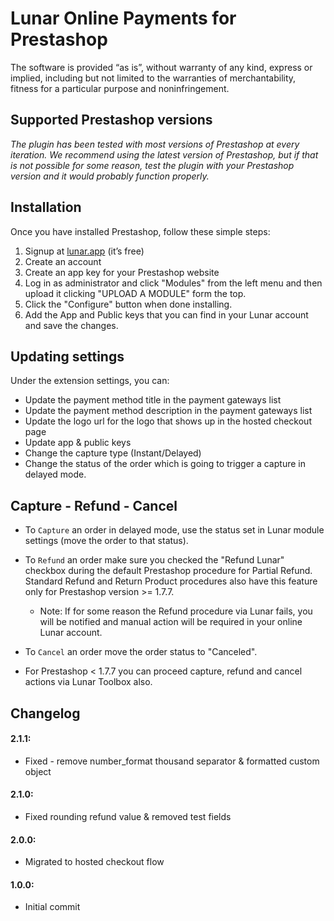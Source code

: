 # Lunar Online Payments for Prestashop
The software is provided “as is”, without warranty of any kind, express or implied, including but not limited to the warranties of merchantability, fitness for a particular purpose and noninfringement.

## Supported Prestashop versions

*The plugin has been tested with most versions of Prestashop at every iteration. We recommend using the latest version of Prestashop, but if that is not possible for some reason, test the plugin with your Prestashop version and it would probably function properly.*

## Installation
Once you have installed Prestashop, follow these simple steps:
1. Signup at [lunar.app](https://lunar.app) (it’s free)
1. Create an account
1. Create an app key for your Prestashop website
1. Log in as administrator and click "Modules" from the left menu and then upload it clicking "UPLOAD A MODULE" form the top.
2. Click the "Configure" button when done installing.
3. Add the App and Public keys that you can find in your Lunar account and save the changes.

## Updating settings
Under the extension settings, you can:
 * Update the payment method title in the payment gateways list
 * Update the payment method description in the payment gateways list
 * Update the logo url for the logo that shows up in the hosted checkout page
 * Update app & public keys
 * Change the capture type (Instant/Delayed)
 * Change the status of the order which is going to trigger a capture in delayed mode.


 ## Capture - Refund - Cancel
 * To `Capture` an order in delayed mode, use the status set in Lunar module settings (move the order to that status).
 * To `Refund` an order make sure you checked the "Refund Lunar" checkbox during the default Prestashop procedure for Partial Refund. Standard Refund and Return Product procedures also have this feature only for Prestashop version >= 1.7.7.
    - Note: If for some reason the Refund procedure via Lunar fails, you will be notified and manual action will be required in your online Lunar account.
 * To `Cancel` an order move the order status to "Canceled".

 * For Prestashop < 1.7.7 you can proceed capture, refund and cancel actions via Lunar Toolbox also.

 ## Changelog
#### 2.1.1:
- Fixed - remove number_format thousand separator & formatted custom object
#### 2.1.0:
- Fixed rounding refund value & removed test fields
#### 2.0.0:
- Migrated to hosted checkout flow
#### 1.0.0:
- Initial commit
